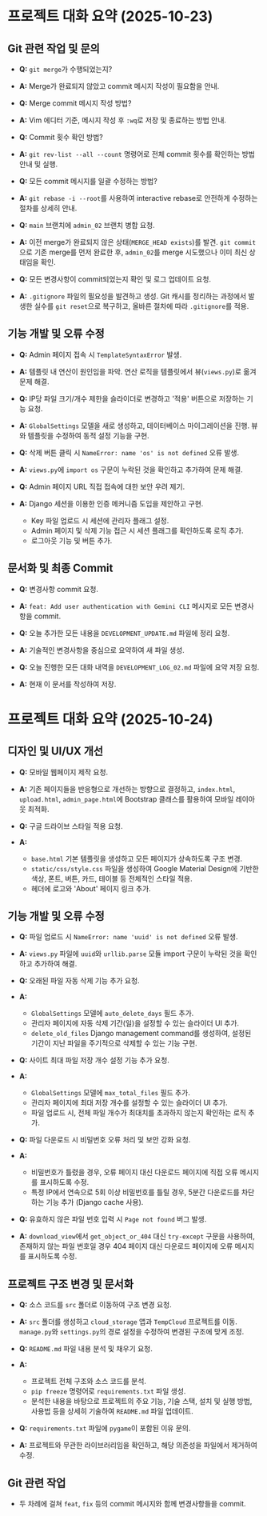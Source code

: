 # 프로젝트 대화 요약 (2025-10-23)

## Git 관련 작업 및 문의

- **Q:** `git merge`가 수행되었는지?
- **A:** Merge가 완료되지 않았고 commit 메시지 작성이 필요함을 안내.

- **Q:** Merge commit 메시지 작성 방법?
- **A:** Vim 에디터 기준, 메시지 작성 후 `:wq`로 저장 및 종료하는 방법 안내.

- **Q:** Commit 횟수 확인 방법?
- **A:** `git rev-list --all --count` 명령어로 전체 commit 횟수를 확인하는 방법 안내 및 실행.

- **Q:** 모든 commit 메시지를 일괄 수정하는 방법?
- **A:** `git rebase -i --root`를 사용하여 interactive rebase로 안전하게 수정하는 절차를 상세히 안내.

- **Q:** `main` 브랜치에 `admin_02` 브랜치 병합 요청.
- **A:** 이전 merge가 완료되지 않은 상태(`MERGE_HEAD exists`)를 발견. `git commit`으로 기존 merge를 먼저 완료한 후, `admin_02`를 merge 시도했으나 이미 최신 상태임을 확인.

- **Q:** 모든 변경사항이 commit되었는지 확인 및 로그 업데이트 요청.
- **A:** `.gitignore` 파일의 필요성을 발견하고 생성. Git 캐시를 정리하는 과정에서 발생한 실수를 `git reset`으로 복구하고, 올바른 절차에 따라 `.gitignore`를 적용.

## 기능 개발 및 오류 수정

- **Q:** Admin 페이지 접속 시 `TemplateSyntaxError` 발생.
- **A:** 템플릿 내 연산이 원인임을 파악. 연산 로직을 템플릿에서 뷰(`views.py`)로 옮겨 문제 해결.

- **Q:** IP당 파일 크기/개수 제한을 슬라이더로 변경하고 '적용' 버튼으로 저장하는 기능 요청.
- **A:** `GlobalSettings` 모델을 새로 생성하고, 데이터베이스 마이그레이션을 진행. 뷰와 템플릿을 수정하여 동적 설정 기능을 구현.

- **Q:** 삭제 버튼 클릭 시 `NameError: name 'os' is not defined` 오류 발생.
- **A:** `views.py`에 `import os` 구문이 누락된 것을 확인하고 추가하여 문제 해결.

- **Q:** Admin 페이지 URL 직접 접속에 대한 보안 우려 제기.
- **A:** Django 세션을 이용한 인증 메커니즘 도입을 제안하고 구현.
    - Key 파일 업로드 시 세션에 관리자 플래그 설정.
    - Admin 페이지 및 삭제 기능 접근 시 세션 플래그를 확인하도록 로직 추가.
    - 로그아웃 기능 및 버튼 추가.

## 문서화 및 최종 Commit

- **Q:** 변경사항 commit 요청.
- **A:** `feat: Add user authentication with Gemini CLI` 메시지로 모든 변경사항을 commit.

- **Q:** 오늘 추가한 모든 내용을 `DEVELOPMENT_UPDATE.md` 파일에 정리 요청.
- **A:** 기술적인 변경사항을 중심으로 요약하여 새 파일 생성.

- **Q:** 오늘 진행한 모든 대화 내역을 `DEVELOPMENT_LOG_02.md` 파일에 요약 저장 요청.
- **A:** 현재 이 문서를 작성하여 저장.

# 프로젝트 대화 요약 (2025-10-24)

## 디자인 및 UI/UX 개선

- **Q:** 모바일 웹페이지 제작 요청.
- **A:** 기존 페이지들을 반응형으로 개선하는 방향으로 결정하고, `index.html`, `upload.html`, `admin_page.html`에 Bootstrap 클래스를 활용하여 모바일 레이아웃 최적화.

- **Q:** 구글 드라이브 스타일 적용 요청.
- **A:**
    - `base.html` 기본 템플릿을 생성하고 모든 페이지가 상속하도록 구조 변경.
    - `static/css/style.css` 파일을 생성하여 Google Material Design에 기반한 색상, 폰트, 버튼, 카드, 테이블 등 전체적인 스타일 적용.
    - 헤더에 로고와 'About' 페이지 링크 추가.

## 기능 개발 및 오류 수정

- **Q:** 파일 업로드 시 `NameError: name 'uuid' is not defined` 오류 발생.
- **A:** `views.py` 파일에 `uuid`와 `urllib.parse` 모듈 import 구문이 누락된 것을 확인하고 추가하여 해결.

- **Q:** 오래된 파일 자동 삭제 기능 추가 요청.
- **A:**
    - `GlobalSettings` 모델에 `auto_delete_days` 필드 추가.
    - 관리자 페이지에 자동 삭제 기간(일)을 설정할 수 있는 슬라이더 UI 추가.
    - `delete_old_files` Django management command를 생성하여, 설정된 기간이 지난 파일을 주기적으로 삭제할 수 있는 기능 구현.

- **Q:** 사이트 최대 파일 저장 개수 설정 기능 추가 요청.
- **A:**
    - `GlobalSettings` 모델에 `max_total_files` 필드 추가.
    - 관리자 페이지에 최대 저장 개수를 설정할 수 있는 슬라이더 UI 추가.
    - 파일 업로드 시, 전체 파일 개수가 최대치를 초과하지 않는지 확인하는 로직 추가.

- **Q:** 파일 다운로드 시 비밀번호 오류 처리 및 보안 강화 요청.
- **A:**
    - 비밀번호가 틀렸을 경우, 오류 페이지 대신 다운로드 페이지에 직접 오류 메시지를 표시하도록 수정.
    - 특정 IP에서 연속으로 5회 이상 비밀번호를 틀릴 경우, 5분간 다운로드를 차단하는 기능 추가 (Django cache 사용).

- **Q:** 유효하지 않은 파일 번호 입력 시 `Page not found` 버그 발생.
- **A:** `download_view`에서 `get_object_or_404` 대신 `try-except` 구문을 사용하여, 존재하지 않는 파일 번호일 경우 404 페이지 대신 다운로드 페이지에 오류 메시지를 표시하도록 수정.

## 프로젝트 구조 변경 및 문서화

- **Q:** 소스 코드를 `src` 폴더로 이동하여 구조 변경 요청.
- **A:** `src` 폴더를 생성하고 `cloud_storage` 앱과 `TempCloud` 프로젝트를 이동. `manage.py`와 `settings.py`의 경로 설정을 수정하여 변경된 구조에 맞게 조정.

- **Q:** `README.md` 파일 내용 분석 및 채우기 요청.
- **A:**
    - 프로젝트 전체 구조와 소스 코드를 분석.
    - `pip freeze` 명령어로 `requirements.txt` 파일 생성.
    - 분석한 내용을 바탕으로 프로젝트의 주요 기능, 기술 스택, 설치 및 실행 방법, 사용법 등을 상세히 기술하여 `README.md` 파일 업데이트.

- **Q:** `requirements.txt` 파일에 `pygame`이 포함된 이유 문의.
- **A:** 프로젝트와 무관한 라이브러리임을 확인하고, 해당 의존성을 파일에서 제거하여 수정.

## Git 관련 작업

- 두 차례에 걸쳐 `feat`, `fix` 등의 commit 메시지와 함께 변경사항들을 commit.